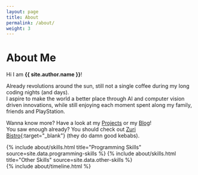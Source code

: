 ```yaml
---
layout: page
title: About
permalink: /about/
weight: 3
---
```


# **About Me**

Hi I am **{{ site.author.name }}**!
<br>

<script type="text/javascript">

function calculateAge(year, month, day) {
  var currentDate = new Date();
  var currentYear = currentDate.getFullYear();
  var currentMonth = currentDate.getUTCMonth() + 1;
  var currentDay = currentDate.getUTCDate();

  var age = currentYear - year;
  if (currentMonth > month) {
    return age;
  } else {
    if (currentDay >= day) {
      return age;
    } else {
      age--;
      return age;
    }
  }
}
</script>

Already <script type="text/javascript"> document.write(calculateAge(1998, 06, 18)) </script> revolutions around the sun, still not a single coffee during my long coding nights (and days). <br>
I aspire to make the world a better place through AI and computer vision driven innovations, while still enjoying each moment spent along my family, friends and PlayStation.

Wanna know more? Have a look at my [Projects](/projects) or my [Blog](/blog)! <br>
You saw enough already? You should check out [Zuri Bistro](https://www.zueribistro.ch){:target="_blank"} (they do damn good kebabs).


<div class="row">
{% include about/skills.html title="Programming Skills" source=site.data.programming-skills %}
{% include about/skills.html title="Other Skills" source=site.data.other-skills %}
</div>

<div class="row">
{% include about/timeline.html %}
</div>
